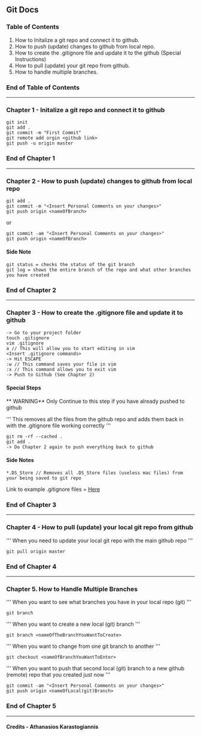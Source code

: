 ## Git Docs

### Table of Contents

1. How to Initalize a git repo and connect it to github.
2. How to push (update) changes to github from local repo.
3. How to create the .gitignore file and update it to the github (Special Instructions)
4. How to pull (update) your git repo from github.
5. How to handle multiple branches.

### End of Table of Contents

---

### Chapter 1 - Initalize a git repo and connect it to github

```
git init
git add .
git commit -m "First Commit"
git remote add orgin <github link>
git push -u origin master
```

### End of Chapter 1

---

### Chapter 2 - How to push (update) changes to github from local repo

```
git add .
git commit -m "<Insert Personal Comments on your changes>"
git push origin <nameOfBranch>
```

or 

```
git commit -am "<Insert Personal Comments on your changes>"
git push origin <nameOfBranch>
```

#### Side Note

```
git status = checks the status of the git branch
git log = shows the entire branch of the repo and what other branches you have created
```

### End of Chapter 2

---

### Chapter 3 - How to create the .gitignore file and update it to github

```
-> Go to your project folder
touch .gitignore
vim .gitignore
a // This will allow you to start editing in vim
<Insert .gitignore commands>
-> Hit ESCAPE
:w // This command saves your file in vim
:x // This command allows you to exit vim
-> Push to Github (See Chapter 2)
```

#### Special Steps

** WARNING** Only Continue to this step if you have already pushed to github

'''
This removes all the files from the github repo and adds them back in with the .gitignore file working correctly
'''

```
git rm -rf --cached .
git add .
-> Do Chapter 2 again to push everything back to github
```

#### Side Notes

```
*.DS_Store // Removes all .DS_Store files (useless mac files) from your being saved to git repo
```

Link to example .gitignore files = [Here](https://github.com/github/gitignore)

### End of Chapter 3

---

### Chapter 4 - How to pull (update) your local git repo from github

'''
When you need to update your local git repo with the main github repo
'''

```
git pull origin master
```

### End of Chapter 4

---

### Chapter 5. How to Handle Multiple Branches

'''
When you want to see what branches you have in your local repo (git)
'''

```
git branch
```

'''
When you want to create a new local (git) branch
'''

```
git branch <nameOfTheBranchYouWantToCreate>
```

'''
When you want to change from one git branch to another
'''

```
git checkout <nameOfBranchYouWantToEnter>
```

'''
When you want to push that second local (git) branch to a new github (remote) repo that you created just now
'''

```
git commit -am "<Insert Personal Comments on your changes>"
git push origin <nameOfLocal(git)Branch>
```

### End of Chapter 5


---

#### Credits - Athanasios Karastogiannis
